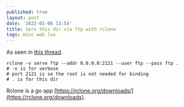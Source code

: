 ```yaml
---
published: true
layout: post
date: '2022-01-06 13:54'
title: Serv this dir via ftp with rclone
tags: misc web luv 
---
```

As seen in [this thread](https://forums.bunsenlabs.org/viewtopic.php?pid=119726#p119726). 

    rclone -v serve ftp --addr 0.0.0.0:2121 --user ftp --pass ftp .
    # -v is for verbose
    # port 2121 is so the root is not needed for binding
    # . is for this dir
    
Rclone is a go app [https://rclone.org/downloads/](https://rclone.org/downloads).
